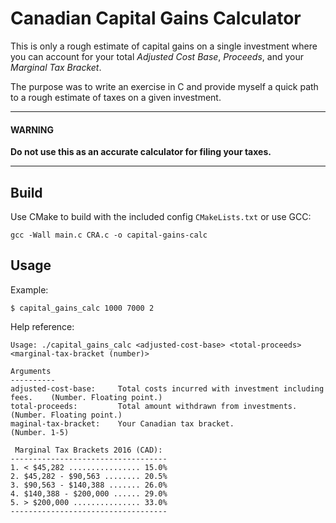 # Canadian Capital Gains Calculator

This is only a rough estimate of capital gains on a single investment where you can account for your total *Adjusted Cost Base*, *Proceeds*, and your *Marginal Tax Bracket*.

The purpose was to write an exercise in C and provide myself a quick path to a rough estimate of taxes on a given investment. 

---

#### WARNING
**Do not use this as an accurate calculator for filing your taxes.**

---

## Build

Use CMake to build with the included config `CMakeLists.txt` or use GCC:

```shell
gcc -Wall main.c CRA.c -o capital-gains-calc
```

## Usage

Example:
```shell
$ capital_gains_calc 1000 7000 2
```

Help reference:

```shell
Usage: ./capital_gains_calc <adjusted-cost-base> <total-proceeds> <marginal-tax-bracket (number)>

Arguments
----------
adjusted-cost-base:     Total costs incurred with investment including fees.    (Number. Floating point.)
total-proceeds:         Total amount withdrawn from investments.                (Number. Floating point.)
maginal-tax-bracket:    Your Canadian tax bracket.                              (Number. 1-5)

 Marginal Tax Brackets 2016 (CAD):  
-----------------------------------
1. < $45,282 ................ 15.0%
2. $45,282 - $90,563 ........ 20.5%
3. $90,563 - $140,388 ....... 26.0%
4. $140,388 - $200,000 ...... 29.0%
5. > $200,000 ............... 33.0%
-----------------------------------

```

